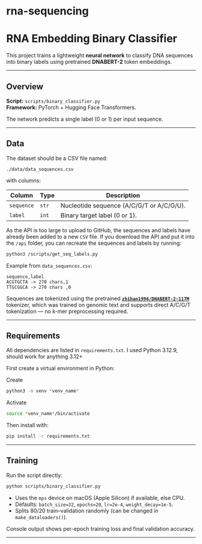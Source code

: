 # rna-sequencing

# RNA Embedding Binary Classifier

This project trains a lightweight **neural network** to classify DNA sequences into binary labels using pretrained **DNABERT-2** token embeddings.

---

## Overview

**Script:** `scripts/binary_classifier.py`  
**Framework:** PyTorch + Hugging Face Transformers.

The network predicts a single label (0 or 1) per input sequence.

---

## Data

The dataset should be a CSV file named:

```
./data/data_sequences.csv
```

with columns:

| Column     | Type  | Description                               |
| ---------- | ----- | ----------------------------------------- |
| `sequence` | `str` | Nucleotide sequence (A/C/G/T or A/C/G/U). |
| `label`    | `int` | Binary target label (0 or 1).             |

As the API is too large to upload to GitHub, the sequences and labels have already been added to a new `CSV` file. If you download the API and put it into the `/api` folder, you can recreate the sequences and labels by running:

```bash
python3 /scripts/get_seq_labels.py
```

Example from `data_sequences.csv`:

```csv
sequence,label
ACGTGCTA -> 270 chars,1
TTGCGGCA -> 270 chars ,0
```

Sequences are tokenized using the pretrained **[`zhihan1996/DNABERT-2-117M`](https://huggingface.co/zhihan1996/DNABERT-2-117M)** tokenizer, which was trained on genomic text and supports direct A/C/G/T tokenization — no k-mer preprocessing required.

---

## Requirements

All dependencies are listed in `requirements.txt`. I used Python 3.12.9, should work for anything 3.12+

First create a virtual environment in Python:

Create

```bash
python3 -m venv *venv_name*
```

Activate

```bash
source *venv_name*/bin/activate
```

Then install with:

```bash
pip install -r requirements.txt
```

---

## Training

Run the script directly:

```bash
python scripts/binary_classifier.py
```

- Uses the `mps` device on macOS (Apple Silicon) if available, else CPU.
- Defaults: `batch_size=32`, `epochs=20`, `lr=2e-4`, `weight_decay=1e-5`.
- Splits 80/20 train–validation randomly (can be changed in `make_dataloaders()`).

Console output shows per-epoch training loss and final validation accuracy.

---
